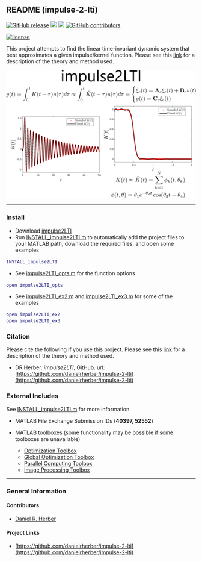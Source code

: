 ## README (impulse-2-lti)

[![GitHub release](https://img.shields.io/github/release/danielrherber/impulse-2-lti.svg)](https://github.com/danielrherber/impulse-2-lti/releases/latest)
[![](https://img.shields.io/badge/language-matlab-EF963C.svg)](https://www.mathworks.com/products/matlab.html)
[![](https://img.shields.io/github/issues-raw/danielrherber/impulse-2-lti.svg)](https://github.com/danielrherber/impulse-2-lti/issues)
[![GitHub contributors](https://img.shields.io/github/contributors/danielrherber/impulse-2-lti.svg)](https://github.com/danielrherber/impulse-2-lti/graphs/contributors)

[![license](https://img.shields.io/github/license/danielrherber/impulse-2-lti.svg)](https://github.com/danielrherber/impulse-2-lti/blob/master/License)

This project attempts to find the linear time-invariant dynamic system that best approximates a given impulse/kernel function. Please see this [link](http://www.danielherber.com/research.php?option=post_2) for a description of the theory and method used.

![readme_image.svg](optional/readme_image.svg)

---
### Install
* Download [impulse2LTI](https://github.com/danielrherber/impulse-2-lti/archive/master.zip)
* Run [INSTALL_impulse2LTI.m](INSTALL_impulse2LTI.m) to automatically add the project files to your MATLAB path, download the required files, and open some examples
```matlab
INSTALL_impulse2LTI
```
* See [impulse2LTI_opts.m](src/impulse2LTI_opts.m) for the function options
```matlab
open impulse2LTI_opts
```
* See [impulse2LTI_ex2.m](examples/impulse2LTI_ex2.m) and [impulse2LTI_ex3.m](examples/impulse2LTI_ex3.m) for some of the examples
```matlab
open impulse2LTI_ex2
open impulse2LTI_ex3
```

### Citation
Please cite the following if you use this project. Please see this [link](http://www.danielherber.com/research.php?option=post_2) for a description of the theory and method used.

- DR Herber. *impulse2LTI*, GitHub. url: [https://github.com/danielrherber/impulse-2-lti](https://github.com/danielrherber/impulse-2-lti)

### External Includes
See [INSTALL_impulse2LTI.m](INSTALL_impulse2LTI.m) for more information.

- MATLAB File Exchange Submission IDs (**40397, 52552**)

- MATLAB toolboxes (some functionality may be possible if some toolboxes are unavailable)
   - [Optimization Toolbox](https://www.mathworks.com/products/optimization.html)
   - [Global Optimization Toolbox](https://www.mathworks.com/products/global-optimization.html)
   - [Parallel Computing Toolbox](https://www.mathworks.com/products/parallel-computing.html)
   - [Image Processing Toolbox](https://www.mathworks.com/products/image.html)

---
### General Information

#### Contributors
- [Daniel R. Herber](https://github.com/danielrherber)

#### Project Links
- [https://github.com/danielrherber/impulse-2-lti](https://github.com/danielrherber/impulse-2-lti)
<!-- - [https://www.mathworks.com/matlabcentral/fileexchange/XXXXX](https://www.mathworks.com/matlabcentral/fileexchange/XXXXX) -->